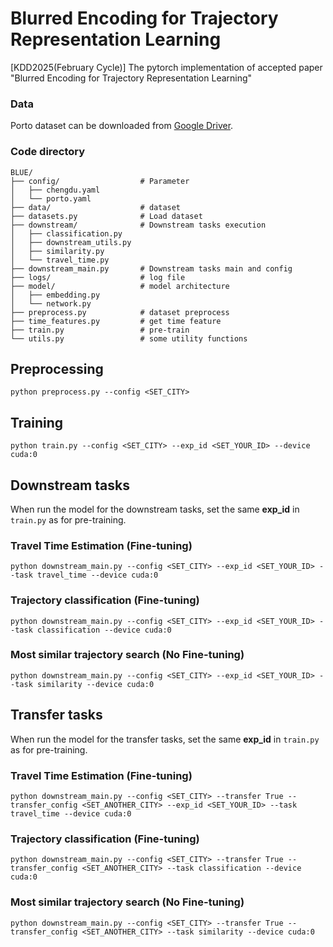 # Blurred Encoding for Trajectory Representation Learning

[KDD2025(February Cycle)] The pytorch implementation of accepted paper "Blurred Encoding for Trajectory Representation Learning"

### Data
Porto dataset can be downloaded from [Google Driver](https://drive.google.com/file/d/1U0lSuE_on07WHTVoQBtjXe-ZyOf5CfG7/view?usp=drive_link).

### Code directory

```
BLUE/
├── config/                  # Parameter
│   ├── chengdu.yaml
│   └── porto.yaml
├── data/                    # dataset
├── datasets.py              # Load dataset
├── downstream/              # Downstream tasks execution
│   ├── classification.py
│   ├── downstream_utils.py
│   ├── similarity.py
│   └── travel_time.py
├── downstream_main.py       # Downstream tasks main and config
├── logs/                    # log file
├── model/                   # model architecture
│   ├── embedding.py
│   └── network.py
├── preprocess.py            # dataset preprocess
├── time_features.py         # get time feature
├── train.py                 # pre-train
└── utils.py                 # some utility functions
```

## Preprocessing
```
python preprocess.py --config <SET_CITY>
```

## Training
```
python train.py --config <SET_CITY> --exp_id <SET_YOUR_ID> --device cuda:0
```

## Downstream tasks
When run the model for the downstream tasks, set the same **exp_id** in `train.py` as for pre-training.

### Travel Time Estimation (Fine-tuning)
```
python downstream_main.py --config <SET_CITY> --exp_id <SET_YOUR_ID> --task travel_time --device cuda:0 
```

### Trajectory classification (Fine-tuning)
```
python downstream_main.py --config <SET_CITY> --exp_id <SET_YOUR_ID> --task classification --device cuda:0 
```

### Most similar trajectory search (No Fine-tuning)
```
python downstream_main.py --config <SET_CITY> --exp_id <SET_YOUR_ID> --task similarity --device cuda:0 
```


## Transfer tasks
When run the model for the transfer tasks, set the same **exp_id** in `train.py` as for pre-training.

### Travel Time Estimation (Fine-tuning)
```
python downstream_main.py --config <SET_CITY> --transfer True --transfer_config <SET_ANOTHER_CITY> --exp_id <SET_YOUR_ID> --task travel_time --device cuda:0 
```

### Trajectory classification (Fine-tuning)
```
python downstream_main.py --config <SET_CITY> --transfer True --transfer_config <SET_ANOTHER_CITY> --task classification --device cuda:0
```

### Most similar trajectory search (No Fine-tuning)
```
python downstream_main.py --config <SET_CITY> --transfer True --transfer_config <SET_ANOTHER_CITY> --task similarity --device cuda:0
```
